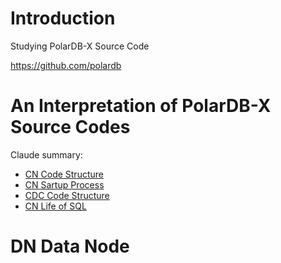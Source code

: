 # Introduction

Studying PolarDB-X Source Code

https://github.com/polardb  

# An Interpretation of PolarDB-X Source Codes

Claude summary:

- [CN Code Structure](./cn_article_1.md)
- [CN Sartup Process](./cn_article_2.md)
- [CDC Code Structure](./cn_article_3.md)
- [CN Life of SQL](./cn_article_4.md)

# DN Data Node


